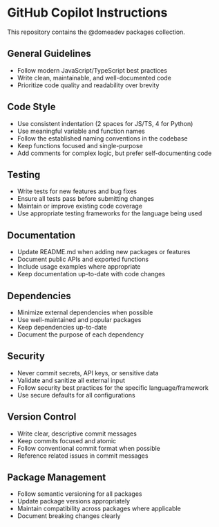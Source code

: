 # GitHub Copilot Instructions

This repository contains the @domeadev packages collection.

## General Guidelines

- Follow modern JavaScript/TypeScript best practices
- Write clean, maintainable, and well-documented code
- Prioritize code quality and readability over brevity

## Code Style

- Use consistent indentation (2 spaces for JS/TS, 4 for Python)
- Use meaningful variable and function names
- Follow the established naming conventions in the codebase
- Keep functions focused and single-purpose
- Add comments for complex logic, but prefer self-documenting code

## Testing

- Write tests for new features and bug fixes
- Ensure all tests pass before submitting changes
- Maintain or improve existing code coverage
- Use appropriate testing frameworks for the language being used

## Documentation

- Update README.md when adding new packages or features
- Document public APIs and exported functions
- Include usage examples where appropriate
- Keep documentation up-to-date with code changes

## Dependencies

- Minimize external dependencies when possible
- Use well-maintained and popular packages
- Keep dependencies up-to-date
- Document the purpose of each dependency

## Security

- Never commit secrets, API keys, or sensitive data
- Validate and sanitize all external input
- Follow security best practices for the specific language/framework
- Use secure defaults for all configurations

## Version Control

- Write clear, descriptive commit messages
- Keep commits focused and atomic
- Follow conventional commit format when possible
- Reference related issues in commit messages

## Package Management

- Follow semantic versioning for all packages
- Update package versions appropriately
- Maintain compatibility across packages where applicable
- Document breaking changes clearly
